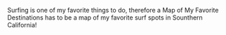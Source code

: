 Surfing is one of my favorite things to do, therefore a Map of My Favorite Destinations has to be a map of my favorite surf spots in Sounthern California!
